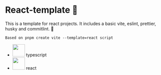 # React-template 🌠
This is a template for react projects. It includes a basic vite, eslint, prettier, husky and commitlint. 🎇

`Based on pnpm create vite --template=react script`

- <img style="width:2.5rem;height:2.5rem;" src="/logos/ts.svg" /> typescript
- <img style="width:2.5rem;height:2.5rem;" src="/logos/react.svg" /> react
